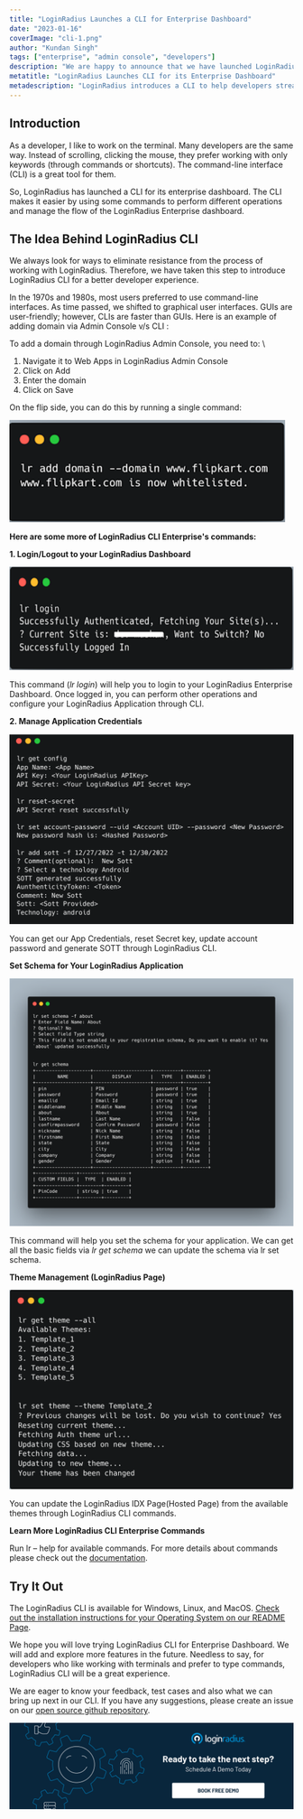 ```yaml
---
title: "LoginRadius Launches a CLI for Enterprise Dashboard"
date: "2023-01-16"
coverImage: "cli-1.png"
author: "Kundan Singh"
tags: ["enterprise", "admin console", "developers"]
description: "We are happy to announce that we have launched LoginRadius CLI for enterprise dashboard."
metatitle: "LoginRadius Launches CLI for its Enterprise Dashboard"
metadescription: "LoginRadius introduces a CLI to help developers streamline their work through a conventional yet robust interface on its enterprise dashboard."
---
```


## Introduction 

As a developer, I like to work on the terminal. Many developers are the same way. Instead of scrolling, clicking the mouse, they prefer working with only keywords (through commands or shortcuts). The command-line interface (CLI) is a great tool for them.

So, LoginRadius has launched a CLI for its enterprise dashboard. The CLI makes it easier by using some commands to perform different operations and manage the flow of the LoginRadius Enterprise dashboard.


## The Idea Behind LoginRadius CLI

We always look for ways to eliminate resistance from the process of working with LoginRadius. Therefore, we have taken this step to introduce LoginRadius CLI for a better developer experience.

In the 1970s and 1980s, most users preferred to use command-line interfaces. As time passed, we shifted to graphical user interfaces. GUIs are user-friendly; however, CLIs are faster than GUIs. Here is an example of adding domain via Admin Console v/s CLI :

To add a domain through LoginRadius Admin Console, you need to:  \




1. Navigate it to Web Apps in LoginRadius Admin Console
2. Click on Add 
3. Enter the domain 
4. Click on Save

On the flip side, you can do this by running a single command:


![cl-1](cl-1.png)


**Here are some more of LoginRadius CLI Enterprise's commands:**

**1. Login/Logout to your LoginRadius Dashboard**


![cl-2](cl-2.png)


This command (_lr login_) will help you to login to your LoginRadius Enterprise Dashboard. Once logged in, you can perform other operations and configure your LoginRadius Application through CLI.

**2. Manage Application Credentials**


![cl-3](cl-3.png)


You can get our App Credentials, reset Secret key, update account password and generate SOTT through LoginRadius CLI.

**Set Schema for Your LoginRadius Application**


![4](4.png)



This command will help you set the schema for your application. We can get all the basic fields via _lr get schema_ we can update the schema via lr set schema. 

**Theme Management (LoginRadius Page)**


![cl-5](cl-5.png)


You can update the LoginRadius IDX Page(Hosted Page) from the available themes through LoginRadius CLI commands.  

**Learn More LoginRadius CLI Enterprise Commands**

Run  lr – help for available commands. For more details about commands please check out the [documentation](https://opensource.loginradius.com/cli/manual/).


## Try It Out  

The LoginRadius CLI is available for Windows, Linux, and MacOS. [Check out the installation instructions for your Operating System on our README Page](https://github.com/LoginRadius/lr-cli/tree/main#readme).

We hope you will love trying LoginRadius CLI for Enterprise Dashboard. We will add and explore more features in the future. Needless to say, for developers who like working with terminals and prefer to type commands, LoginRadius CLI will be a great experience.

We are eager to know your feedback, test cases and also what we can bring up next in our CLI. If you have any suggestions, please create an issue on our [open source github repository](https://github.com/LoginRadius/lr-cli/issues).


[![book-a-free-demo-loginradius](../../assets/book-a-demo-loginradius.png)](https://www.loginradius.com/book-a-demo/)
